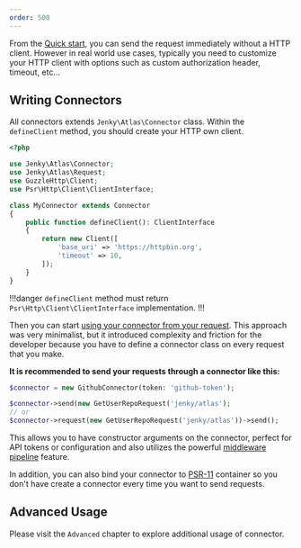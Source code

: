 ```yaml
---
order: 500
---
```


From the [Quick start](../getting-started/quickstart.md#create-request), you can send the request immediately without a HTTP client. However in real world use cases, typically you need to customize your HTTP client with options such as custom authorization header, timeout, etc...

## Writing Connectors

All connectors extends `Jenky\Atlas\Connector` class. Within the `defineClient` method, you should create your HTTP own client.

```php
<?php

use Jenky\Atlas\Connector;
use Jenky\Atlas\Request;
use GuzzleHttp\Client;
use Psr\Http\Client\ClientInterface;

class MyConnector extends Connector
{
    public function defineClient(): ClientInterface
    {
        return new Client([
            'base_uri' => 'https://httpbin.org',
            'timeout' => 10,
        ]);
    }
}
```

!!!danger
`defineClient` method must return `Psr\Http\Client\ClientInterface` implementation.
!!!

Then you can start [using your connector from your request](requests.md#specify-the-connector). This approach was very minimalist, but it introduced complexity and friction for the developer because you have to define a connector class on every request that you make.

**It is recommended to send your requests through a connector like this:**

```php
$connector = new GithubConnector(token: 'github-token');

$connector->send(new GetUserRepoRequest('jenky/atlas');
// or
$connector->request(new GetUserRepoRequest('jenky/atlas'))->send();
```

This allows you to have constructor arguments on the connector, perfect for API tokens or configuration and also utilizes the powerful [middleware pipeline](../advanced/middleware.md) feature.

In addition, you can also bind your connector to [PSR-11](https://www.php-fig.org/psr/psr-11/) container so you don't have create a connector every time you want to send requests.

## Advanced Usage

Please visit the `Advanced` chapter to explore additional usage of connector.
